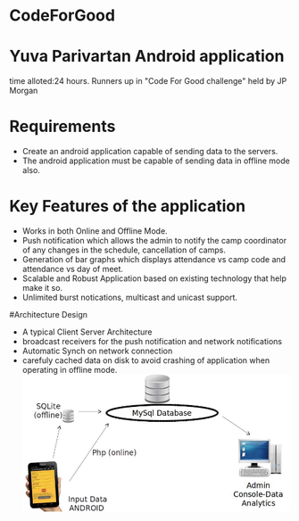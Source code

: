 CodeForGood
===========

# Yuva Parivartan Android application
time alloted:24 hours.
Runners up in "Code For Good challenge" held by JP Morgan

# Requirements
- Create an android application capable of sending data to the servers.
- The android application must be capable of sending data in offline mode also.

# Key Features of the application
- Works in both Online and Offline Mode.
- Push notification which allows the admin to notify the camp coordinator of any changes in the schedule, cancellation of camps.
- Generation of bar graphs which displays attendance vs camp code and attendance vs day of meet.
- Scalable and Robust Application based on existing technology that help make it so.
- Unlimited burst notications, multicast and unicast support.

#Architecture Design
- A typical Client Server Architecture
- broadcast receivers for the push notification and network notifications
- Automatic Synch on network connection
- carefuly cached data on disk to avoid crashing of application when operating in offline mode.
![Alt text](https://github.com/rahulravindran0108/CodeForGood/blob/master/screenshots/architecture.jpg "Architecture")
